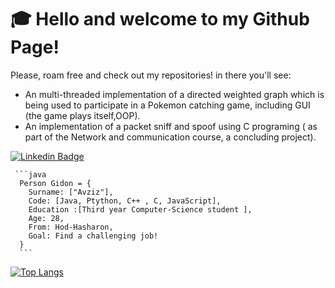 # :mortar_board: Hello and welcome to my Github Page!

Please, roam free and check out my repositories!
in there you'll see:
- An multi-threaded implementation of a directed weighted graph which is being used to participate in a Pokemon catching game, including GUI (the game plays itself,OOP).
- An implementation of a packet sniff and spoof using C programing ( as part of the Network and communication course, a concluding project).
     
[![Linkedin Badge](https://img.shields.io/badge/-zmcx16-blue?style=flat&logo=Linkedin&logoColor=white)](https://www.linkedin.com/in/gidon-avziz-19764b104/)
     
     ```java
      Person Gidon = {
        Surname: ["Avziz"], 
        Code: [Java, Ptython, C++ , C, JavaScript],
        Education :[Third year Computer-Science student ],
        Age: 28,
        From: Hod-Hasharon,
        Goal: Find a challenging job!
      }
      ```




[![Top Langs](https://github-readme-stats.vercel.app/api/top-langs/?username=gidon285&layout=compact&theme=highcontrast)](https://github.com/gidon285/)
